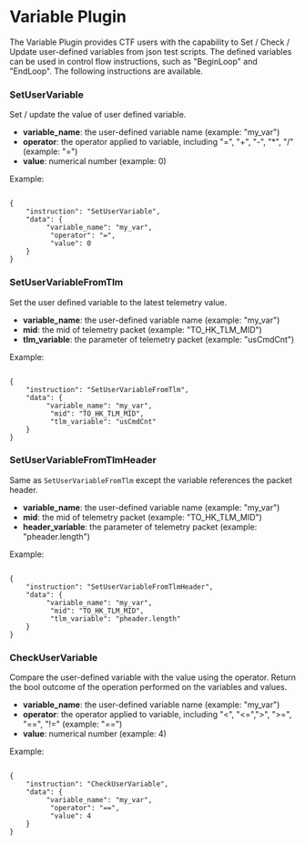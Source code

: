 # Variable Plugin

The Variable Plugin provides CTF users with the capability to Set / Check / Update user-defined variables
from json test scripts. The defined variables can be used in control flow instructions,
such as "BeginLoop" and "EndLoop". The following instructions are available.

### SetUserVariable

Set / update the value of user defined variable.

- **variable_name**: the user-defined variable name (example: "my_var")
- **operator**: the operator applied to variable, including "=", "+", "-", "*", "/"  (example: "=")
- **value**: numerical number (example: 0)

Example:
<pre><code>
{
    "instruction": "SetUserVariable",
    "data": {
         "variable_name": "my_var",
          "operator": "=",
          "value": 0
    }
}
</code></pre>

### SetUserVariableFromTlm

Set the user defined variable to the latest telemetry value.

- **variable_name**: the user-defined variable name (example: "my_var")
- **mid**: the mid of telemetry packet (example: "TO_HK_TLM_MID")
- **tlm_variable**: the parameter of telemetry packet (example: "usCmdCnt")

Example:
<pre><code>
{
    "instruction": "SetUserVariableFromTlm",
    "data": {
         "variable_name": "my_var",
          "mid": "TO_HK_TLM_MID",
          "tlm_variable": "usCmdCnt"
    }
}
</code></pre>

### SetUserVariableFromTlmHeader

Same as `SetUserVariableFromTlm` except the variable references the packet header.

- **variable_name**: the user-defined variable name (example: "my_var")
- **mid**: the mid of telemetry packet (example: "TO_HK_TLM_MID")
- **header_variable**: the parameter of telemetry packet (example: "pheader.length")

Example:
<pre><code> 
{
    "instruction": "SetUserVariableFromTlmHeader",
    "data": {
         "variable_name": "my_var",
          "mid": "TO_HK_TLM_MID",
          "tlm_variable": "pheader.length"
    }
}
</code></pre>

### CheckUserVariable
Compare the user-defined variable with the value using the operator. 
Return the bool outcome of the operation performed on the variables and values.

- **variable_name**: the user-defined variable name (example: "my_var")
- **operator**: the operator applied to variable, including "<", "<=",">", ">=", "==", "!="  (example: "==")
- **value**: numerical number (example: 4)

Example:
<pre><code>
{
    "instruction": "CheckUserVariable",
    "data": {
         "variable_name": "my_var",
          "operator": "==",
          "value": 4
    }
}
</code></pre>


